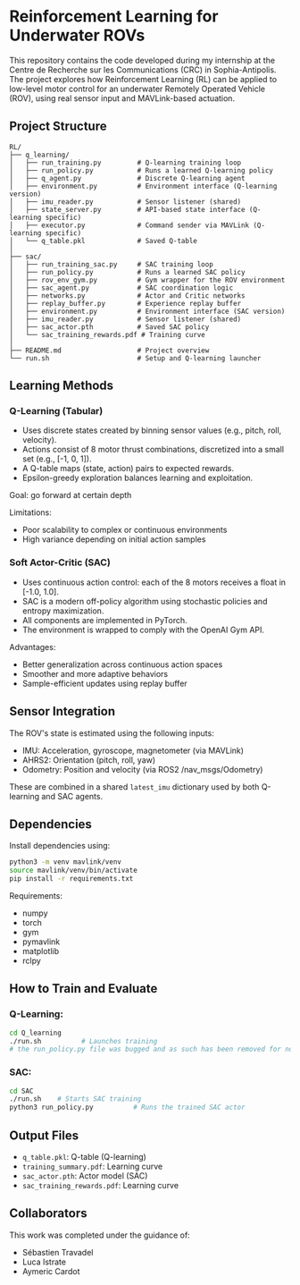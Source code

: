 # Reinforcement Learning for Underwater ROVs

This repository contains the code developed during my internship at the Centre de Recherche sur les Communications (CRC) in Sophia-Antipolis. The project explores how Reinforcement Learning (RL) can be applied to low-level motor control for an underwater Remotely Operated Vehicle (ROV), using real sensor input and MAVLink-based actuation.

## Project Structure

```
RL/
├── q_learning/
│   ├── run_training.py         # Q-learning training loop
│   ├── run_policy.py           # Runs a learned Q-learning policy
│   ├── q_agent.py              # Discrete Q-learning agent
│   ├── environment.py          # Environment interface (Q-learning version)
│   ├── imu_reader.py           # Sensor listener (shared)
│   ├── state_server.py         # API-based state interface (Q-learning specific)
│   ├── executor.py             # Command sender via MAVLink (Q-learning specific)
│   └── q_table.pkl             # Saved Q-table
│
├── sac/
│   ├── run_training_sac.py     # SAC training loop
│   ├── run_policy.py           # Runs a learned SAC policy
│   ├── rov_env_gym.py          # Gym wrapper for the ROV environment
│   ├── sac_agent.py            # SAC coordination logic
│   ├── networks.py             # Actor and Critic networks
│   ├── replay_buffer.py        # Experience replay buffer
│   ├── environment.py          # Environment interface (SAC version)
│   ├── imu_reader.py           # Sensor listener (shared)
│   ├── sac_actor.pth           # Saved SAC policy
│   └── sac_training_rewards.pdf # Training curve
│
├── README.md                   # Project overview
└── run.sh                      # Setup and Q-learning launcher
```

## Learning Methods

### Q-Learning (Tabular)

- Uses discrete states created by binning sensor values (e.g., pitch, roll, velocity).
- Actions consist of 8 motor thrust combinations, discretized into a small set (e.g., [-1, 0, 1]).
- A Q-table maps (state, action) pairs to expected rewards.
- Epsilon-greedy exploration balances learning and exploitation.

Goal: go forward at certain depth

Limitations:
- Poor scalability to complex or continuous environments
- High variance depending on initial action samples

### Soft Actor-Critic (SAC)

- Uses continuous action control: each of the 8 motors receives a float in [-1.0, 1.0].
- SAC is a modern off-policy algorithm using stochastic policies and entropy maximization.
- All components are implemented in PyTorch.
- The environment is wrapped to comply with the OpenAI Gym API.

Advantages:
- Better generalization across continuous action spaces
- Smoother and more adaptive behaviors
- Sample-efficient updates using replay buffer

## Sensor Integration

The ROV's state is estimated using the following inputs:
- IMU: Acceleration, gyroscope, magnetometer (via MAVLink)
- AHRS2: Orientation (pitch, roll, yaw)
- Odometry: Position and velocity (via ROS2 /nav_msgs/Odometry)

These are combined in a shared `latest_imu` dictionary used by both Q-learning and SAC agents.

## Dependencies

Install dependencies using:

```bash
python3 -m venv mavlink/venv
source mavlink/venv/bin/activate
pip install -r requirements.txt
```

Requirements:
- numpy
- torch
- gym
- pymavlink
- matplotlib
- rclpy

## How to Train and Evaluate

### Q-Learning:
```bash
cd Q_learning
./run.sh          # Launches training
# the run_policy.py file was bugged and as such has been removed for now
```

### SAC:
```bash
cd SAC
./run.sh    # Starts SAC training
python3 run_policy.py          # Runs the trained SAC actor
```

## Output Files

- `q_table.pkl`: Q-table (Q-learning)
- `training_summary.pdf`: Learning curve
- `sac_actor.pth`: Actor model (SAC)
- `sac_training_rewards.pdf`: Learning curve

## Collaborators

This work was completed under the guidance of:

- Sébastien Travadel
- Luca Istrate
- Aymeric Cardot
